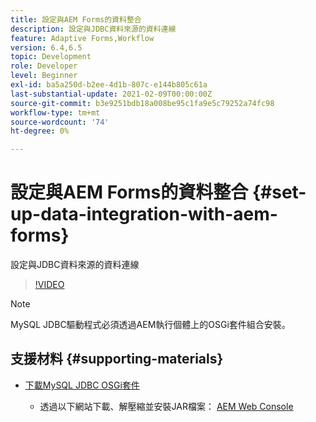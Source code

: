 ```yaml
---
title: 設定與AEM Forms的資料整合
description: 設定與JDBC資料來源的資料連線
feature: Adaptive Forms,Workflow
version: 6.4,6.5
topic: Development
role: Developer
level: Beginner
exl-id: ba5a250d-b2ee-4d1b-807c-e144b805c61a
last-substantial-update: 2021-02-09T00:00:00Z
source-git-commit: b3e9251bdb18a008be95c1fa9e5c79252a74fc98
workflow-type: tm+mt
source-wordcount: '74'
ht-degree: 0%

---
```


# 設定與AEM Forms的資料整合 {#set-up-data-integration-with-aem-forms}

設定與JDBC資料來源的資料連線

>[!VIDEO](https://video.tv.adobe.com/v/17724?quality=12&learn=on)

>[!NOTE]
>
>MySQL JDBC驅動程式必須透過AEM執行個體上的OSGi套件組合安裝。

## 支援材料 {#supporting-materials}

* [下載MySQL JDBC OSGi套件](https://dev.mysql.com/downloads/connector/j/)

   * 透過以下網站下載、解壓縮並安裝JAR檔案： [AEM Web Console](http://localhost:4502/system/console/bundles)
